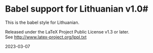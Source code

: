 # Babel support for Lithuanian v1.0#

This is the babel style for Lithuanian.  

Released under the LaTeX Project Public License v1.3 or later.  
See <http://www.latex-project.org/lppl.txt>

2023-03-07

